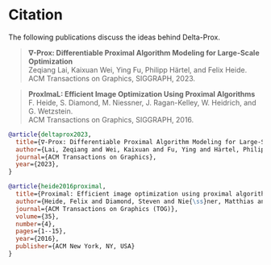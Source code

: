 # Citation

The following publications discuss the ideas behind Delta-Prox.

> **∇-Prox: Differentiable Proximal Algorithm Modeling for Large-Scale Optimization** </br>
> Zeqiang Lai, Kaixuan Wei, Ying Fu, Philipp Härtel, and Felix Heide.</br>
> ACM Transactions on Graphics, SIGGRAPH, 2023.

> **ProxImaL: Efficient Image Optimization Using Proximal Algorithms** </br>
> F. Heide, S. Diamond, M. Niessner, J. Ragan-Kelley, W. Heidrich, and G. Wetzstein. </br>
>  ACM Transactions on Graphics, SIGGRAPH, 2016.

```bibtex
@article{deltaprox2023,
  title={∇-Prox: Differentiable Proximal Algorithm Modeling for Large-Scale Optimization},
  author={Lai, Zeqiang and Wei, Kaixuan and Fu, Ying and Härtel, Philipp and Heide, Felix},
  journal={ACM Transactions on Graphics},
  year={2023},
}

@article{heide2016proximal,
  title={Proximal: Efficient image optimization using proximal algorithms},
  author={Heide, Felix and Diamond, Steven and Nie{\ss}ner, Matthias and Ragan-Kelley, Jonathan and Heidrich, Wolfgang and Wetzstein, Gordon},
  journal={ACM Transactions on Graphics (TOG)},
  volume={35},
  number={4},
  pages={1--15},
  year={2016},
  publisher={ACM New York, NY, USA}
}
```

